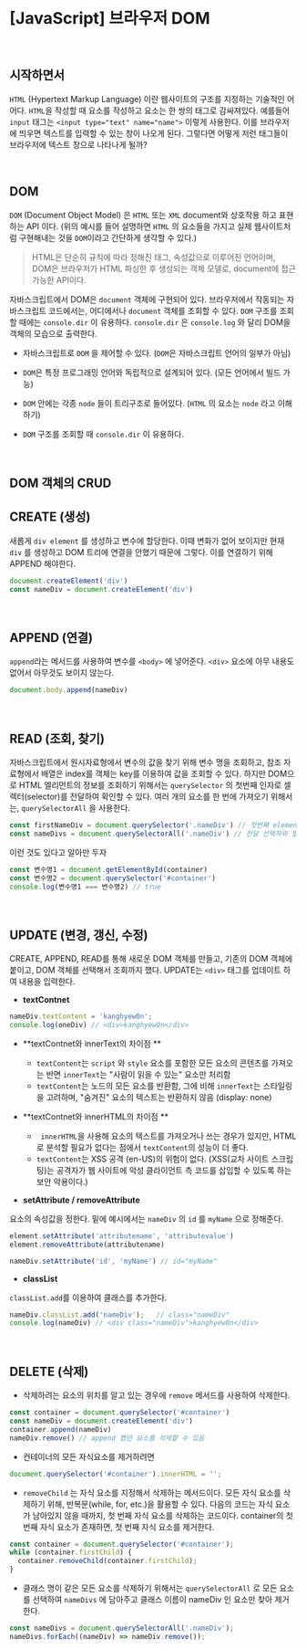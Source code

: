 <br/>

# [JavaScript] 브라우저 DOM

<br/>

## 시작하면서 

`HTML` (Hypertext Markup Language) 이란 웹사이트의 구조를 지정하는 기술적인 어어다. `HTML`을 작성할 때  요소를 작성하고 요소는 한 쌍의 태그로 감싸져있다.  예를들어 `input` 태그는 `<input type="text" name="name">` 이렇게 사용한다. 이를 브라우저에 띄우면 텍스트를 입력할 수 있는 창이 나오게 된다. 그렇다면 어떻게 저런 태그들이 브라우저에 텍스트 창으로 나타나게 될까?

<br/>

## DOM 

`DOM` (Document Object Model) 은 `HTML` 또는 `XML` document와 상호작용 하고 표현하는 API 이다.  (위의 예시를 들어 설명하면 `HTML` 의 요소들을 가지고 실제 웹사이트처럼 구현해내는 것을 `DOM`이라고 간단하게 생각할 수 있다.) 

> HTML은 단순히 규칙에 따라 정해진 태그, 속성값으로 이루어진 언어이며,
> DOM은 브라우저가 HTML 파싱한 후 생성되는 객체 모델로, document에 접근가능한 API이다.

자바스크립트에서 DOM은 `document` 객체에 구현되어 있다. 브라우저에서 작동되는 자바스크립트 코드에서는, 어디에서나 `document` 객체를 조회할 수 있다. `DOM` 구조를 조회할 때에는 `console.dir` 이 유용하다.  `console.dir` 은 `console.log` 와 달리 DOM을 객체의 모습으로 출력한다. 

* 자바스크립트로 `DOM` 을 제어할 수 있다. (`DOM`은 자바스크립트 언어의 일부가 아님)

* `DOM`은 특정 프로그래밍 언어와 독립적으로 설계되어 있다. (모든 언어에서 빌드 가능)

* `DOM` 안에는 각종 `node` 들이 트리구조로 들어있다.  (`HTML` 의 요소는 `node` 라고 이해하기)

* `DOM` 구조를 조회할 때 `console.dir`  이 유용하다.

  <br/>

## DOM 객체의 CRUD

## CREATE (생성)

새롭게 `div element` 를 생성하고 변수에 할당한다. 이때 변화가 없어 보이지만 현재 `div` 를 생성하고 DOM 트리에 연결을 안했기 때문에 그렇다. 이를 연결하기 위해 APPEND 해야한다. 

```js
document.createElement('div') 
const nameDiv = document.createElement('div') 
```

<br/>

## APPEND (연결)

`append`라는 메서드를 사용하여 변수를 `<body>` 에 넣어준다. `<div>` 요소에 아무 내용도 없어서 아무것도 보이지 않는다.

```js
document.body.append(nameDiv)
```

<br/>

## READ (조회, 찾기)

자바스크립트에서 원시자료형에서 변수의 값을 찾기 위해 변수 명을 조회하고, 참조 자료형에서 배열은 index를 객체는 key를 이용하여 값을 조회할 수 있다. 하지만 DOM으로 HTML 엘리먼트의 정보를 조회하기 위해서는 `querySelector` 의 첫번째 인자로 셀렉터(selector)를 전달하여 확인할 수 있다. 여러 개의 요소를 한 번에 가져오기 위해서는, `querySelectorAll` 을 사용한다. 

```js
const firstNameDiv = document.querySelector('.nameDiv') // 첫번째 element를 반환 
const nameDivs = document.querySelectorAll('.nameDiv') // 전달 선택자와 일치하는 모든 element 반환
```

이런 것도 있다고 알아만 두자 

```js
const 변수명1 = document.getElementById(container)
const 변수명2 = document.querySelector('#container')
console.log(변수명1 === 변수명2) // true
```

<br/>

## UPDATE (변경, 갱신, 수정)

 CREATE, APPEND, READ를 통해 새로운 DOM 객체를 만들고, 기존의 DOM 객체에 붙이고, DOM 객체를 선택해서 조회까지 했다. UPDATE는 `<div>` 태그를 업데이트 하여 내용을 입력한다.

* **textContnet**

```js
nameDiv.textContent = 'kanghyew0n';
console.log(oneDiv) // <div>kanghyew0n</div>
```

* **textContnet와 innerText의 차이점 **
  * `textContent`는 `script` 와 `style`  요소를 포함한 모든 요소의 콘텐츠를 가져오는 반면 `innerText`는 "사람이 읽을 수 있는" 요소만 처리함 
  * `textContent`는 노드의 모든 요소를 반환함, 그에 비해 `innerText`는 스타일링을 고려하며, "숨겨진" 요소의 텍스트는 반환하지 않음 (display: none)

* **textContnet와 innerHTML의 차이점 **
  * ` innerHTML`을 사용해 요소의 텍스트를 가져오거나 쓰는 경우가 있지만, HTML로 분석할 필요가 없다는 점에서 `textContent`의 성능이 더 좋다. 
  * `textContent`는 XSS 공격 (en-US)의 위험이 없다. (XSS(교차 사이트 스크립팅)는 공격자가 웹 사이트에 악성 클라이언트 측 코드를 삽입할 수 있도록 하는 보안 악용이다.)

* **setAttribute / removeAttribute**

요소의 속성값을 정한다. 밑에 예시에서는 `nameDiv` 의 `id` 를 `myName` 으로 정해준다. 

```js
element.setAttribute('attributename', 'attributevalue')
element.removeAttribute(attributename)

nameDiv.setAttribute('id', 'myName') // id="myName"
```

* **classList**

`classList.add`를 이용하여 클래스를 추가한다.  

```js
nameDiv.classList.add('nameDiv');	// class="nameDiv"
console.log(nameDiv) // <div class="nameDiv">kanghyew0n</div>
```

<br/>

## DELETE (삭제)

* 삭제하려는 요소의 위치를 알고 있는 경우에 `remove` 메서드를 사용하여 삭제한다. 

```js
const container = document.querySelector('#container')
const nameDiv = document.createElement('div')
container.append(nameDiv)
nameDiv.remove() // append 했던 요소를 삭제할 수 있음 
```

* 컨테이너의 모든 자식요소를 제거하려면 

```js
document.querySelector('#container').innerHTML = '';
```

* `removeChild` 는 자식 요소를 지정해서 삭제하는 메서드이다. 모든 자식 요소를 삭제하기 위해, 반복문(while, for, etc.)을 활용할 수 있다. 다음의 코드는 자식 요소가 남아있지 않을 때까지, 첫 번째 자식 요소를 삭제하는 코드이다. container의 첫 번째 자식 요소가 존재하면, 첫 번째 자식 요소를 제거한다. 

```js
const container = document.querySelector('#container');
while (container.firstChild) {
  container.removeChild(container.firstChild);
}
```

* 클래스 명이 같은 모든 요소를 삭제하기 위해서는 `querySelectorAll` 로 모든 요소를 선택하여 `nameDivs` 에 담아주고  클래스 이름이 nameDiv 인 요소만 찾아 제거한다.

```js
const nameDivs = document.querySelectorAll('.nameDiv');
nameDivs.forEach((nameDiv) => nameDiv.remove());
```

 


<br/>
<br/>










